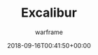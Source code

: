 ---
title: Excalibur
seoTitle: Warframe Excalibur. Excalibur Abilities. Warfame Excalibur Builds
description: 'Excalibur is one of the three starter Warframes a new player can select. Excalibur is a master swordsman and his abilities allow him to bring forth his summoned blade, cutting enemies in his path, while also presenting options for mobility and defense.'
date: 2018-09-16T00:41:50+00:00
author: warframe
image: /images/frames/excalibur.jpg
---